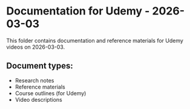 # Documentation for Udemy - 2026-03-03

This folder contains documentation and reference materials for Udemy videos on 2026-03-03.

## Document types:
- Research notes
- Reference materials
- Course outlines (for Udemy)
- Video descriptions
